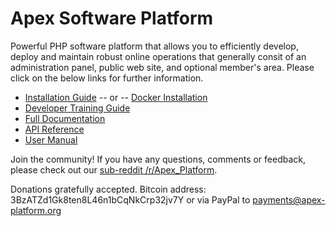
# Apex Software Platform

Powerful PHP software platform that allows you to efficiently develop, deploy and maintain robust 
online operations that generally consit of an administration panel, public web site, and 
optional member's area.  Please click on the below links for further information.

* [Installation Guide](docs/install.md) -- or -- [Docker Installation](docs/docker.md)
* [Developer Training Guide](docs/training/index.md)
* [Full Documentation](docs/index.md)
* [API Reference](https://apex-platform.org/api/)
* [User Manual](docs/core/index.md)

Join the community!  If you have any questions, comments or feedback, please check out our [sub-reddit /r/Apex_Platform](https://www.reddit.com/r/Apex_Platform/).

Donations gratefully accepted.  Bitcoin address:  3BzATZd1Gk8ten8L46n1bCqNkCrp32jv7Y or via PayPal to payments@apex-platform.org



